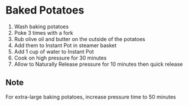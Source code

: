 # Baked Potatoes

1. Wash baking potatoes
2. Poke 3 times with a fork
3. Rub olive oil and butter on the outside of the potatoes
4. Add them to Instant Pot in steamer basket
5. Add 1 cup of water to Instant Pot
6. Cook on high pressure for 30 minutes
7. Allow to Naturally Release pressure for 10 minutes then quick release

## Note
For extra-large baking potatoes, increase pressure time to 50 minutes 
